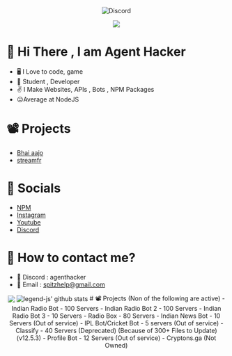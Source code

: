 <p align="center"> <img src="https://discord.c99.nl/widget/theme-4/464029590470262806.png" alt="Discord" /> </p>
<p align="center"> <img src="https://profile-counter.glitch.me/AgentHackerYT/count.svg"></p>

# 👋 Hi There , I am Agent Hacker
- 🖥️ I Love to code, game
- 💼 Student , Developer
- ✌️ I Make Websites, APIs , Bots , NPM Packages 
- 😐Average at NodeJS
# 📽️ Projects
- [Bhai aajo](https://bhaiaajo.github.io/)
- [streamfr](https://streamfr.onrender.com/)
# 📱 Socials 
- [NPM](https://www.npmjs.com/~jenil-dev)
- [Instagram](https://www.instagram.com/jxnil.fr/)
- [Youtube](https://www.youtube.com/channel/UCx9qjnVbHBdaUJCo4XgexXw)
- [Discord](https://www.discord.com/users/464029590470262806)
# 🤙 How to contact me?
- 📍 Discord : agenthacker
- 📧 Email : spitzhelp@gmail.com
<p align="center">
  <img align="center" src="https://github-readme-stats.vercel.app/api/top-langs/?username=AgentHackerYT&show_icons=true&layout=compact&hide_border=true&theme=dark" />
  <img align="center" src="https://github-readme-stats.vercel.app/api?username=AgentHackerYT&show_icons=true&theme=dark&line_height=21" alt="legend-js' github stats"/>
# 📽️ Projects (Non of the following are active)
- Indian Radio Bot - 100 Servers
- Indian Radio Bot 2 - 100 Servers
- Indian Radio Bot 3 - 10 Servers
- Radio Box - 80 Servers
- Indian News Bot - 10 Servers (Out of service)
- IPL Bot/Cricket Bot - 5 servers (Out of service)
- Classify - 40 Servers (Deprecated) (Because of 300+ Files to Update) (v12.5.3)
- Profile Bot - 12 Servers (Out of service)
- Cryptons.ga (Not Owned)
